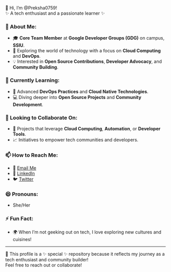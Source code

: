 👋 Hi, I’m @Preksha0759!  
✨ A tech enthusiast and a passionate learner ✨  

### 🚀 About Me:
- 🎓 **Core Team Member** at **Google Developer Groups (GDG)** on campus, **SSIU**.  
- 🌟 Exploring the world of technology with a focus on **Cloud Computing** and **DevOps**.  
- 💡 Interested in **Open Source Contributions**, **Developer Advocacy**, and **Community Building**.  

### 🌱 Currently Learning:
- 🚀 Advanced **DevOps Practices** and **Cloud Native Technologies**.  
- 💻 Diving deeper into **Open Source Projects** and **Community Development**.  

### 💞️ Looking to Collaborate On:
- 🤝 Projects that leverage **Cloud Computing**, **Automation**, or **Developer Tools**.  
- 📈 Initiatives to empower tech communities and developers.  

### 📫 How to Reach Me:
- 💌 [Email Me](prajapatipreksha0975@gmail.com)  
- 💼 [LinkedIn](https://www.linkedin.com/in/preksha-prajapati-47ab36289?utm_source=share&utm_campaign=share_via&utm_content=profile&utm_medium=android_app)  
- 🐦 [Twitter](https://x.com/Preksha0975?t=M580kW06KCSkad4PehR6Aw&s=09)  

### 😄 Pronouns:
- She/Her  

### ⚡ Fun Fact:
- 🌍 When I’m not geeking out on tech, I love exploring new cultures and cuisines!  

---

📌 This profile is a ✨ special ✨ repository because it reflects my journey as a tech enthusiast and community builder!  
Feel free to reach out or collaborate!  
